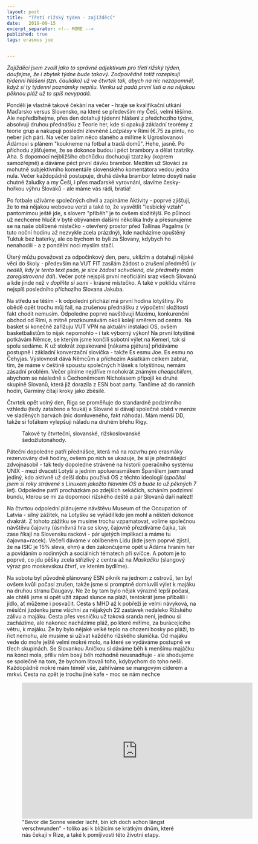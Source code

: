 ```yaml
---
layout: post
title:  "Třetí rižský týden - zajížděcí"
date:   2019-09-15
excerpt_separator: <!-- MORE -->
published: true
tags: erasmus joe


---
```


<p class="intro"><i><span class="dropcap">Z</span>ajížděcí jsem zvolil jako to správné adjektivum pro třetí rižský týden, doufejme, že i zbytek týdne bude takový. Zodpovědně totiž rozepisuji týdenní hlášení (tzn. čaulidko) už ve čtvrtek tak, abych na nic nezapomněl, když si ty týdenní poznámky nepíšu. Venku už padá první listí a na nějakou pěknou pláž už to spíš nevypadá.</i></p>

<!-- MORE -->

Pondělí je vlastně takové čekání na večer - hraje se kvalifikační utkání Maďarsko versus Slovensko, na které se především my Češi, velmi těšíme. Ale nepředbíhejme, přes den dotahují týdenní hlášení z předchozího týdne, absolvuji druhou přednášku z Teorie her, kde si opakuji základní teorémy z teorie grup a nakupuji poslední zlevněné _Lačplésy_ v Rimi (€.75 za pintu, no neber jich pár). Na večer balím něco slaného a míříme k Ugroslovanovi Ádámovi s plánem "koukneme na fotbal a tradá domů". Hehe, jasně. Po příchodu zjišťujeme, že se dokonce budou i péct brambory a dělat tzatziky. Aha. S dopomocí nejbližšího obchůdku dochucuji tzatziky (koprem samozřejmě) a dáváme péct první dávku brambor. Mezitím už Slováci za mohutně subjektivního komentáře slovenského komentátora vedou jedna nula. Večer každopádně postupuje, druhá dávka brambor letmo dosytí naše chutné žaludky a my Češi, i přes maďarské vyrovnání, slavíme česky-hořkou výhru Slováků - ale máme vás rádi, bratia!

Po fotbale užíváme společných chvil a zapínáme Aktivity - poprvé zjišťuji, že to má nějakou webovou verzi a také to, že vysvětlit "lesbický vztah" pantomimou ještě jde, s slovem "příběh" je to ovšem složitější. Po půlnoci už nechceme hlučit v bytě obývaném dalšími několika Indy a přesunujeme se na naše oblíbené místečko - otevřený prostor před Tallinas Pagalms (v tuto noční hodinu až nezvykle zcela prázdný), kde nacházíme opuštěný Tuktuk bez baterky, ale co bychom to byli za Slovany, kdybych ho nenahodili - a z pondělní noci myslím stačí.

Úterý můžu považovat za odpočinkový den, peru, uklízím a dotahuji nějaké věci do školy - především na VUT FIT zasílám žádost o zrušení předmětů (_v neděli, kdy je tento text psán, je sice žádost schválená, ale předměty mám zaregistrované dál_). Večer poté nejspíš první neoficiální sraz všech Slovanů  a kde jinde než v _doplňte si sami_ - krásné místečko. A také v poklidu vítáme nejspíš posledního příchozího Slovana Jakuba. 

Na středu se těším - k odpoledni přichází má první hodina lotyštiny. Po obědě opět trochu můj fail, na zrušenou přednášku z výpočetní složitosti fakt chodit nemusím. Odpoledne poprvé navštěvuji Maximu, konkurenční obchod od Rimi, a mítně prozkoumávám okolí kolejí směrem od centra. Na basket si konečně zařižuju VUT VPN na aktuální instalaci OS, ovšem basketbalistům to nijak nepomohlo - i tak výborný výkon! Na první lotyštině potkávám Němce, se kterým jsme končili sobotní výlet na Kemeri, tak si spolu sedáme. K už stokrát zopakované [nákama pjétura] přidáváme postupně i základní konverzační slovíčka - takže Es esmu Joe. Es esmu no Čehyjas. Výslovnost dává Němcům a příchozím Asiatkám celkem zabrat, tím, že máme v češtině spoustu společných hlásek s lotyštinou, nemám zásadní problém. Večer plníme nejdříve mnohokrát známým _cheapchillem_, abychom se následně s Čechoněmcem Nicholasem připojil ke druhé skupině Slovanů, která již dorazila z ESN boat party.  Tančíme až do ranních hodin, Garminy čítají kroky jako zběsilé. 

Čtvrtek opět volný den, Riga se proměňuje do standardně podzimního vzhledu (tedy zataženo a fouká) a Slované si dávají společné oběd v menze ve sladěných barvách (nic domluveného, fakt náhoda). Mám menší DD, takže si foťákem vylepšuji náladu na druhém břehu Rigy.         

 <figure>
 <img src="https://lh3.googleusercontent.com/9MNcnlZQziUPG5uy6HguIajlpKFr0ju4sSwUd3xy9Vf-QfNxiKwhUC84yX4sLywczZ_oweA_fW5CGYcnvDaBNNjVFBa1TSZamu2DGVrl-jzKbslcWsuAcvhwrjxhgoqIikKAHCI5NEcmK15OlX4l8NymYzor96Sse-CqBIURBEKLONnOMvr75jfPz14JNpycAzq0XG1hWmZaOH_T4L-7QQQTe9BhT0oplmdJMrQ17fpIr66qY7lWCOi7mnLGNQD8JW5AcI-Tde_vPlnn6hT0i0RzHHNK1C3qIlV24sYeRQZAz6c32UBekVwSNwhNnI2XhZF7LiSiE_roy07AqQMkG_rBjqDHw9WiHinzi4jI5fd2o05LxK-J6XAfJ1DDjDTicnZxuSIIJRKEf0HDcKctqBmOEon0L4W6anPaCQRNTv87MCjoImtJglyYBJct314-AC13yoB_Vua2BNzlDUb_xJ8jTomvrco6iotY0BNQC5C9WstbgCqU60whw2UbpHj7XBMdu7R4dSI_dt1_zgOT5Ct5Ia7h6qhaSu9y7X7R3A0tcVV9oq_whX1P4Z8dMdBJkIBt8WeoI_42NnKRa2zb8USzfir8fmqGLHLi7CSL9mhDYJiqOrVU3OPwq6VunWnd03cMzWll7TO9nQruAQPM588S8CbLWsNHeNxk5JvWMgdy1RrqaeoVuoU=w1266-h949-no" alt="" class="img-center"> 
   <figcaption>Takové ty čtvrteční, slovanské, rižskoslovanské šedožlutonáhody.</figcaption>
 </figure>

Páteční dopoledne patří přednášce, která má na rozvrhu pro erasmáky rezervovány dvě hodiny, ovšem po nich se ukazuje, že si je přednášející zdvojnásobil - tak tedy dopoledne strávené na historii operačního systému UNIX - mezi dvaceti Lotyši a jedním spoluerasmákem Španělem jsem snad jediný, kdo aktivně už delší dobu používá OS z těchto ideologií (_spočítal jsem si roky strávené s Linuxem jakožto hlavním OS a bude to už pěkných 7 let_). Odpoledne patří procházkám po zdejších sekáčích, scháním podzimní bundu, kterou se mi za dopomoci rižského deště a pár Slovanů daří nalézt! 

Na čtvrtou odpolední plánujeme návštěvu Museum of the Occupation of Latvia - silný zážitek, na Lotyšku se vyřádil kdo jen mohl a někteří dokonce dvakrát. Z tohoto zážitku se musíme trochu vzpamatovat, volíme společnou návštěvu čajovny (úsměvná hra se slovy, čajovně přezdíváme čajka, tak zase říkají na Slovensku rackovi - pár ujetých implikací a máme tu čajovna=racek). Večeři dáváme v oblíbeném Lidu (kde jsem poprvé zjistil, že na ISIC je 15% sleva, ehm) a den zakončujeme opět u Ádáma hraním her a povídáním o rodinných a sociálních tématech při svíčce. A potom je to poprvé, co jdu pěšky zcela střízlivý z centra až na _Maskačku_ (slangový výraz pro moskevskou čtvrť, ve kterém bydlíme).

Na sobotu byl původně plánovaný ESN piknik na jednom z ostrovů, ten byl ovšem kvůli počasí zrušen, takže jsme si promptně domluvili výlet k majáku na druhou stranu Daugavy. Ne že by tam bylo nějak výrazně lepší počasí, ale chtěli jsme si opět užít západ slunce na pláži, tentokrát jsme přibalili i jídlo, ať můžeme i posvačit. Cesta s MHD až k pobřeží je velmi návyková, na měsíční jízdenku jsme všichni za nějakých 22 zastávek nedaleko Rižského zálivu a majáku. Cesta přes vesničku už taková sranda není, jednou si zacházíme, ale nakonec nacházíme pláž, po které míříme, za burácejícího větru, k majáku. Že by bylo nějaké velké teplo na chození bosky po pláži, to říct nemohu, ale musíme si užívat každého rižského sluníčka. Od majáku vede do moře ještě velmi mokré molo, na které se vydáváme postupně ve třech skupinách. Se Slovankou Aničkou si dáváme běh k menšímu majáčku na konci mola, příliv nám bosý běh rozhodně neusnadňuje - ale shodujeme se společně na tom, že bychom litovali toho, kdybychom do toho nešli. Každopádně mokré mám téměř vše, zahříváme se mangovým ciderem a mrkví. Cesta na zpět je trochu jiné kafe - moc se nám nechce                    

<figure>
	<iframe width="610" height="360" class="img-center d-block"
	src="https://www.youtube.com/embed/pat2c33sbog"
	frameborder="0"></iframe>
	<figcaption>
		"Bevor die Sonne wieder lacht, bin ich doch schon längst verschwunden" - toliko asi k blížícím se krátkým dnům, které nás čekají v Rize, a také k pomíjivosti této životní etapy. 
	</figcaption>
</figure>